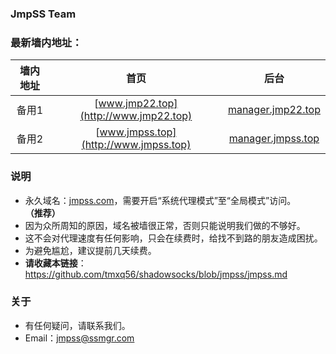 ### JmpSS Team
### 最新墙内地址：

| 墙内地址 | 首页 | 后台 |
| :--------: | :-----: | :----: |
| 备用1 | [www.jmp22.top](http://www.jmp22.top) | [manager.jmp22.top](http://manager.jmp22.top) |
| 备用2 | [www.jmpss.top](http://www.jmpss.top) | [manager.jmpss.top](http://manager.jmpss.top) |

### 说明
- 永久域名：[jmpss.com](http://jmpss.com/)，需要开启“系统代理模式”至“全局模式”访问。**（推荐）**
- 因为众所周知的原因，域名被墙很正常，否则只能说明我们做的不够好。
- 这不会对代理速度有任何影响，只会在续费时，给找不到路的朋友造成困扰。
- 为避免尴尬，建议提前几天续费。
- **请收藏本链接**：<https://github.com/tmxq56/shadowsocks/blob/jmpss/jmpss.md>
### 关于
- 有任何疑问，请联系我们。
- Email：jmpss@ssmgr.com
